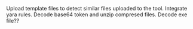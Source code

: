 Upload template files to detect similar files uploaded to the tool.
Integrate yara rules.
Decode base64 token and unzip compresed files.
Decode exe file??